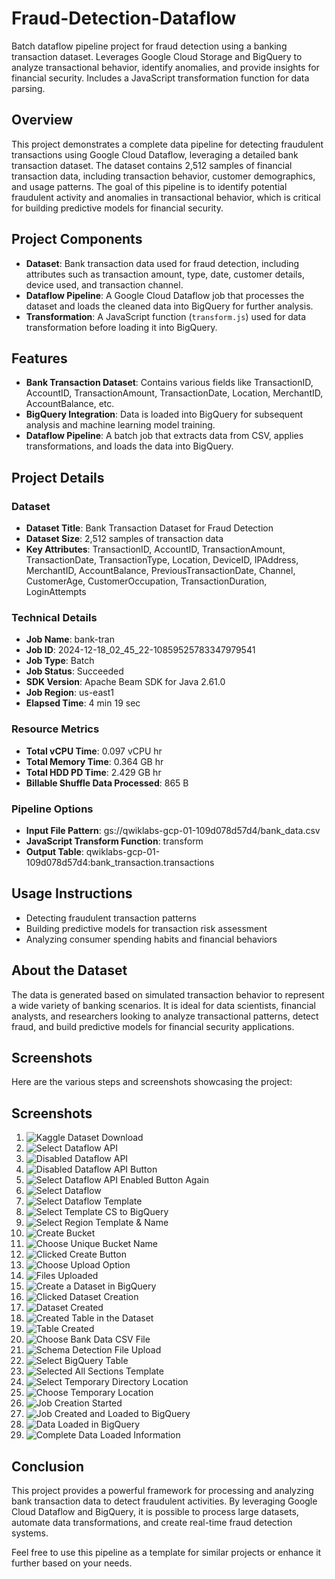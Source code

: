 # Fraud-Detection-Dataflow

Batch dataflow pipeline project for fraud detection using a banking transaction dataset. Leverages Google Cloud Storage and BigQuery to analyze transactional behavior, identify anomalies, and provide insights for financial security. Includes a JavaScript transformation function for data parsing.

## Overview

This project demonstrates a complete data pipeline for detecting fraudulent transactions using Google Cloud Dataflow, leveraging a detailed bank transaction dataset. The dataset contains 2,512 samples of financial transaction data, including transaction behavior, customer demographics, and usage patterns. The goal of this pipeline is to identify potential fraudulent activity and anomalies in transactional behavior, which is critical for building predictive models for financial security.

## Project Components

- **Dataset**: Bank transaction data used for fraud detection, including attributes such as transaction amount, type, date, customer details, device used, and transaction channel.
- **Dataflow Pipeline**: A Google Cloud Dataflow job that processes the dataset and loads the cleaned data into BigQuery for further analysis.
- **Transformation**: A JavaScript function (`transform.js`) used for data transformation before loading it into BigQuery.

## Features

- **Bank Transaction Dataset**: Contains various fields like TransactionID, AccountID, TransactionAmount, TransactionDate, Location, MerchantID, AccountBalance, etc.
- **BigQuery Integration**: Data is loaded into BigQuery for subsequent analysis and machine learning model training.
- **Dataflow Pipeline**: A batch job that extracts data from CSV, applies transformations, and loads the data into BigQuery.

## Project Details

### Dataset

- **Dataset Title**: Bank Transaction Dataset for Fraud Detection
- **Dataset Size**: 2,512 samples of transaction data
- **Key Attributes**: TransactionID, AccountID, TransactionAmount, TransactionDate, TransactionType, Location, DeviceID, IPAddress, MerchantID, AccountBalance, PreviousTransactionDate, Channel, CustomerAge, CustomerOccupation, TransactionDuration, LoginAttempts

### Technical Details

- **Job Name**: bank-tran
- **Job ID**: 2024-12-18_02_45_22-10859525783347979541
- **Job Type**: Batch
- **Job Status**: Succeeded
- **SDK Version**: Apache Beam SDK for Java 2.61.0
- **Job Region**: us-east1
- **Elapsed Time**: 4 min 19 sec

### Resource Metrics

- **Total vCPU Time**: 0.097 vCPU hr
- **Total Memory Time**: 0.364 GB hr
- **Total HDD PD Time**: 2.429 GB hr
- **Billable Shuffle Data Processed**: 865 B

### Pipeline Options

- **Input File Pattern**: gs://qwiklabs-gcp-01-109d078d57d4/bank_data.csv
- **JavaScript Transform Function**: transform
- **Output Table**: qwiklabs-gcp-01-109d078d57d4:bank_transaction.transactions

## Usage Instructions

- Detecting fraudulent transaction patterns
- Building predictive models for transaction risk assessment
- Analyzing consumer spending habits and financial behaviors

## About the Dataset

The data is generated based on simulated transaction behavior to represent a wide variety of banking scenarios. It is ideal for data scientists, financial analysts, and researchers looking to analyze transactional patterns, detect fraud, and build predictive models for financial security applications.

## Screenshots

Here are the various steps and screenshots showcasing the project:

## Screenshots

1. ![Kaggle Dataset Download](https://github.com/Deepak-Mishra815/fraud-detection-dataflow/raw/main/Kaggle_dataset_download.png)
2. ![Select Dataflow API](https://github.com/Deepak-Mishra815/fraud-detection-dataflow/raw/main/2.Dataflow_Pipeline.Select_dataflow_api.jpg)
3. ![Disabled Dataflow API](https://github.com/Deepak-Mishra815/fraud-detection-dataflow/raw/main/3.Dataflow_Pipeline.Disabled_Dataflow_API.jpg)
4. ![Disabled Dataflow API Button](https://github.com/Deepak-Mishra815/fraud-detection-dataflow/raw/main/4.Dataflow_Pipeline.Disabled_Dataflow_API_button.jpg)
5. ![Select Dataflow API Enabled Button Again](https://github.com/Deepak-Mishra815/fraud-detection-dataflow/raw/main/5.Dataflow_Pipeline.Select_dataflow_api_enabled_button_again.jpg)
6. ![Select Dataflow](https://github.com/Deepak-Mishra815/fraud-detection-dataflow/raw/main/6.Dataflow_Pipeline.Select_dataflow.jpg)
7. ![Select Dataflow Template](https://github.com/Deepak-Mishra815/fraud-detection-dataflow/raw/main/7.Dataflow_Pipeline.Select_dataflow_template.jpg)
8. ![Select Template CS to BigQuery](https://github.com/Deepak-Mishra815/fraud-detection-dataflow/raw/main/8.Dataflow_Pipeline.Select_template_CS_to_BigQuery.jpg)
9. ![Select Region Template & Name](https://github.com/Deepak-Mishra815/fraud-detection-dataflow/raw/main/9.Dataflow_Pipeline.Select_region_template_&_name.jpg)
10. ![Create Bucket](https://github.com/Deepak-Mishra815/fraud-detection-dataflow/raw/main/10.Dataflow_Pipeline.Create_bucket_CS.jpg)
11. ![Choose Unique Bucket Name](https://github.com/Deepak-Mishra815/fraud-detection-dataflow/raw/main/11.Dataflow_Pipeline.Choose_the_unique_bucket_name.jpg)
12. ![Clicked Create Button](https://github.com/Deepak-Mishra815/fraud-detection-dataflow/raw/main/12.Dataflow_Pipeline.Clicked_Create_button_CS_bucket.jpg)
13. ![Choose Upload Option](https://github.com/Deepak-Mishra815/fraud-detection-dataflow/raw/main/13.Dataflow_Pipeline.Choose_the_upload_option.jpg)
14. ![Files Uploaded](https://github.com/Deepak-Mishra815/fraud-detection-dataflow/raw/main/14.Dataflow_Pipeline.Files_uploaded_CS.jpg)
15. ![Create a Dataset in BigQuery](https://github.com/Deepak-Mishra815/fraud-detection-dataflow/raw/main/15.Dataflow_Pipeline.Create_a_dataset_in_BigQuery.jpg)
16. ![Clicked Dataset Creation](https://github.com/Deepak-Mishra815/fraud-detection-dataflow/raw/main/16.Dataflow_pipeline_clicked_dataset_creation.jpg)
17. ![Dataset Created](https://github.com/Deepak-Mishra815/fraud-detection-dataflow/raw/main/17.Dataflow_Pipeline.dataset_created.jpg)
18. ![Created Table in the Dataset](https://github.com/Deepak-Mishra815/fraud-detection-dataflow/raw/main/18.Dataflow_Pipeline.Created_table_in_the_dataset.jpg)
19. ![Table Created](https://github.com/Deepak-Mishra815/fraud-detection-dataflow/raw/main/19.Dataflow_Pipeline.Table_created.jpg)
20. ![Choose Bank Data CSV File](https://github.com/Deepak-Mishra815/fraud-detection-dataflow/raw/main/20.Dataflow_Pipeline.Choose_bank_data_csv_file.jpg)
21. ![Schema Detection File Upload](https://github.com/Deepak-Mishra815/fraud-detection-dataflow/raw/main/21.Dataflow_Pipeline.Schema_detection_file_upload.jpg)
22. ![Select BigQuery Table](https://github.com/Deepak-Mishra815/fraud-detection-dataflow/raw/main/22.1.Dataflow_Pipeline.Select_the_biqquery_table.jpg)
23. ![Selected All Sections Template](https://github.com/Deepak-Mishra815/fraud-detection-dataflow/raw/main/22.2.Dataflow_Pipeline_selected_all_the_4_sections_template.jpg)
24. ![Select Temporary Directory Location](https://github.com/Deepak-Mishra815/fraud-detection-dataflow/raw/main/23.Dataflow_Pipeline.Select_the_temp_directory_location.jpg)
25. ![Choose Temporary Location](https://github.com/Deepak-Mishra815/fraud-detection-dataflow/raw/main/24.Dataflow_Pipeline.Choose_temporary_location.jpg)
26. ![Job Creation Started](https://github.com/Deepak-Mishra815/fraud-detection-dataflow/raw/main/25.Dataflow_Pipeline_Job_Creation_Started.jpg)
27. ![Job Created and Loaded to BigQuery](https://github.com/Deepak-Mishra815/fraud-detection-dataflow/raw/main/26.Dataflow_Pipeline.Job_created_loaded_bigquery.jpg)
28. ![Data Loaded in BigQuery](https://github.com/Deepak-Mishra815/fraud-detection-dataflow/raw/main/27.Dataflow_Pipeline.Dataloaded_in_BigQuery.jpg)
29. ![Complete Data Loaded Information](https://github.com/Deepak-Mishra815/fraud-detection-dataflow/raw/main/28.Dataflow_Pipeline.Comlete_data_loaded_information.jpg)


## Conclusion

This project provides a powerful framework for processing and analyzing bank transaction data to detect fraudulent activities. By leveraging Google Cloud Dataflow and BigQuery, it is possible to process large datasets, automate data transformations, and create real-time fraud detection systems.

Feel free to use this pipeline as a template for similar projects or enhance it further based on your needs.
